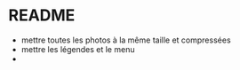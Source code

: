 # README

- mettre toutes les photos à la même taille et compressées
- mettre les légendes et le menu
- 